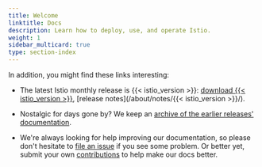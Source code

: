 ```yaml
---
title: Welcome
linktitle: Docs
description: Learn how to deploy, use, and operate Istio.
weight: 1
sidebar_multicard: true
type: section-index
---
```


In addition, you might find these links interesting:

- The latest Istio monthly release is {{< istio_version >}}: [download {{< istio_version >}}](https://github.com/istio/istio/releases),
[release notes](/about/notes/{{< istio_version >}}/).

- Nostalgic for days gone by? We keep an [archive of the earlier releases' documentation](https://archive.istio.io/).

- We're always looking for help improving our documentation, so please don't hesitate to
[file an issue](https://github.com/istio/istio.github.io/issues/new) if you see some problem.
Or better yet, submit your own [contributions](/about/contribute/github/) to help
make our docs better.
